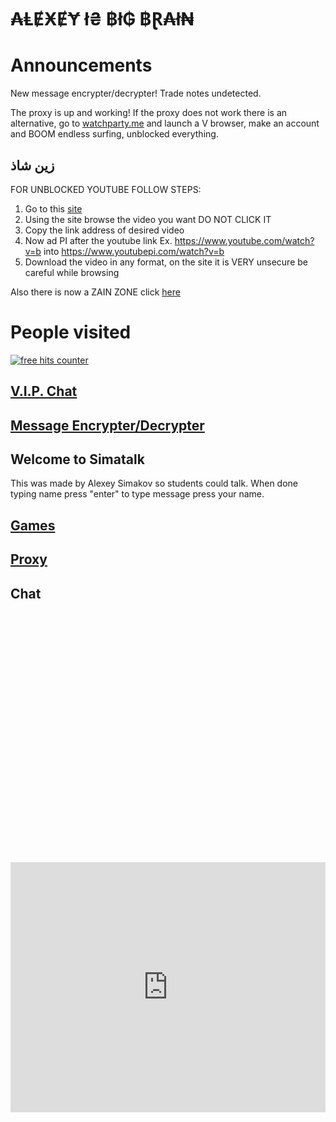 # ₳ⱠɆӾɆɎ ł₴ ฿ł₲ ฿Ɽ₳ł₦

# Announcements
New message encrypter/decrypter! Trade notes undetected.

The proxy is up and working!
If the proxy does not work there is an alternative, go to [watchparty.me](https://watchparty.me) and launch a V browser, make an account and BOOM endless surfing, unblocked everything.

## زين شاذ

FOR UNBLOCKED YOUTUBE FOLLOW STEPS:
1. Go to this [site](https://holy-asian-unblock.herokuapp.com/yt.html)
2. Using the site browse the video you want DO NOT CLICK IT
3. Copy the link address of desired video
4. Now ad PI after the youtube link 
 Ex. https://www.youtube.com/watch?v=b into https://www.youtubepi.com/watch?v=b
6. Download the video in any format, on the site it is VERY unsecure be careful while browsing


Also there is now a ZAIN ZONE click [here](https://simatalk.github.io/zainiszain)

# People visited

<a href="https://www.freecounterstat.com" title="free hits counter"><img src="https://counter7.stat.ovh/private/freecounterstat.php?c=3dp2rbctty8umh8wbhkmjntwasf1cb2u" border="0" title="free hits counter" alt="free hits counter"></a> 

## [V.I.P. Chat](https://jstrieb.github.io/link-lock/#eyJ2IjoiMC4wLjEiLCJlIjoiQUZET2c2aE1POTVzZzN4eUJkOWF5V21RRlpEN2RUNjB0ZTVvNE93TEJlTlViUUZIRnd0VnpOQkZxVDh2SXlRZUdsN25oSjdBZmF1elFXTy9SWVd4bWJjQ2t3PT0iLCJpIjoiU2NwZkc0dUZ6VDVBTTZ1RSJ9)

## [Message Encrypter/Decrypter](https://simatalk.github.io/decipher)

## Welcome to Simatalk
This was made by Alexey Simakov so students could talk. When done typing name press "enter"
to type message press your name.

## [Games](https://simatalk.github.io/games)

## [Proxy](https://simatalk.github.io/unblockedweb)


## Chat

<div id="tlkio" data-channel="student-talk" data-theme="theme--minimal" style="width:100%;height:400;"></div><script async src="http://tlk.io/embed.js" type="text/javascript"></script>

<iframe src="https://tlk.io/student-talk" width="100%" height="400" frameborder="0" scrolling="no"></iframe>
